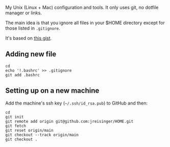 My Unix (Linux + Mac) configuration and tools. It only uses git, no dotfile
manager or links.

The main idea is that you ignore all files in your $HOME directory except for
those listed in `.gitignore`.

It's based on [this gist](https://gist.github.com/lonetwin/9636897).

## Adding new file

```
cd
echo '!.bashrc' >> .gitignore
git add .bashrc
```

## Setting up on a new machine

Add the machine's ssh key (`~/.ssh/id_rsa.pub`) to GitHub and then:

```
cd
git init
git remote add origin git@github.com:jreisinger/HOME.git
git fetch
git reset origin/main
git checkout --track origin/main
git checkout .
```
